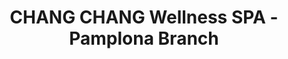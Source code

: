 ---
title: "CHANG CHANG Wellness SPA - Pamplona Branch"
url: /las-pinas/chang-chang-wellness-spa-pamplona-branch/
shop: massage
---
